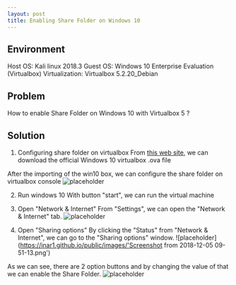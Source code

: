 ```yaml
---
layout: post
title: Enabling Share Folder on Windows 10
---
```


## Environment
Host OS: Kali linux 2018.3
Guest OS: Windows 10 Enterprise Evaluation (Virtualbox)
Virtualization: Virtualbox 5.2.20_Debian

## Problem
How to enable Share Folder on Windows 10 with Virtualbox 5 ?

## Solution
1. Configuring share folder on virtualbox
From <a href="https://developer.microsoft.com/en-us/microsoft-edge/tools/vms/">this web site</a>, we can download the official Windows 10 virtualbox .ova file

After the importing of the win10 box, 
we can configure the share folder on virtualbox console
![placeholder](https://inar1.github.io/public/images/2018-12-05-09-49-17.png)


2. Run windows 10
With button "start", we can run the virtual machine


3. Open "Network & Internet"
From "Settings", we can open the "Network & Internet" tab.
![placeholder](https://inar1.github.io/public/images/2018-12-05-09-50-24.png')



4. Open "Sharing options"
By clicking the "Status" from "Network & Internet",
we can go to the "Sharing options" window.
![placeholder](https://inar1.github.io/public/images/'Screenshot from 2018-12-05 09-51-13.png')

As we can see, there are 2 option buttons and by changing the value of that
we can enable the Share Folder.
![placeholder](https://inar1.github.io/public/images/2018-12-05-09-53-13.png')

